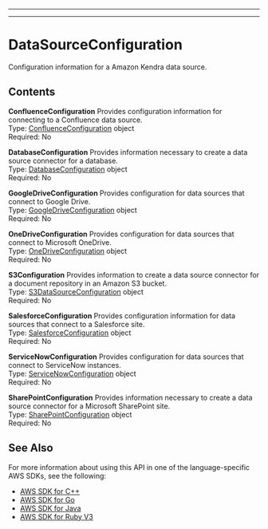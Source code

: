 --------

--------

# DataSourceConfiguration<a name="API_DataSourceConfiguration"></a>

Configuration information for a Amazon Kendra data source\.

## Contents<a name="API_DataSourceConfiguration_Contents"></a>

 **ConfluenceConfiguration**   <a name="Kendra-Type-DataSourceConfiguration-ConfluenceConfiguration"></a>
Provides configuration information for connecting to a Confluence data source\.  
Type: [ConfluenceConfiguration](API_ConfluenceConfiguration.md) object  
Required: No

 **DatabaseConfiguration**   <a name="Kendra-Type-DataSourceConfiguration-DatabaseConfiguration"></a>
Provides information necessary to create a data source connector for a database\.  
Type: [DatabaseConfiguration](API_DatabaseConfiguration.md) object  
Required: No

 **GoogleDriveConfiguration**   <a name="Kendra-Type-DataSourceConfiguration-GoogleDriveConfiguration"></a>
Provides configuration for data sources that connect to Google Drive\.   
Type: [GoogleDriveConfiguration](API_GoogleDriveConfiguration.md) object  
Required: No

 **OneDriveConfiguration**   <a name="Kendra-Type-DataSourceConfiguration-OneDriveConfiguration"></a>
Provides configuration for data sources that connect to Microsoft OneDrive\.  
Type: [OneDriveConfiguration](API_OneDriveConfiguration.md) object  
Required: No

 **S3Configuration**   <a name="Kendra-Type-DataSourceConfiguration-S3Configuration"></a>
Provides information to create a data source connector for a document repository in an Amazon S3 bucket\.  
Type: [S3DataSourceConfiguration](API_S3DataSourceConfiguration.md) object  
Required: No

 **SalesforceConfiguration**   <a name="Kendra-Type-DataSourceConfiguration-SalesforceConfiguration"></a>
Provides configuration information for data sources that connect to a Salesforce site\.  
Type: [SalesforceConfiguration](API_SalesforceConfiguration.md) object  
Required: No

 **ServiceNowConfiguration**   <a name="Kendra-Type-DataSourceConfiguration-ServiceNowConfiguration"></a>
Provides configuration for data sources that connect to ServiceNow instances\.  
Type: [ServiceNowConfiguration](API_ServiceNowConfiguration.md) object  
Required: No

 **SharePointConfiguration**   <a name="Kendra-Type-DataSourceConfiguration-SharePointConfiguration"></a>
Provides information necessary to create a data source connector for a Microsoft SharePoint site\.  
Type: [SharePointConfiguration](API_SharePointConfiguration.md) object  
Required: No

## See Also<a name="API_DataSourceConfiguration_SeeAlso"></a>

For more information about using this API in one of the language\-specific AWS SDKs, see the following:
+  [AWS SDK for C\+\+](https://docs.aws.amazon.com/goto/SdkForCpp/kendra-2019-02-03/DataSourceConfiguration) 
+  [AWS SDK for Go](https://docs.aws.amazon.com/goto/SdkForGoV1/kendra-2019-02-03/DataSourceConfiguration) 
+  [AWS SDK for Java](https://docs.aws.amazon.com/goto/SdkForJava/kendra-2019-02-03/DataSourceConfiguration) 
+  [AWS SDK for Ruby V3](https://docs.aws.amazon.com/goto/SdkForRubyV3/kendra-2019-02-03/DataSourceConfiguration) 